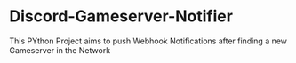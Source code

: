 # Discord-Gameserver-Notifier
This PYthon Project aims to push Webhook Notifications after finding a new Gameserver in the Network
